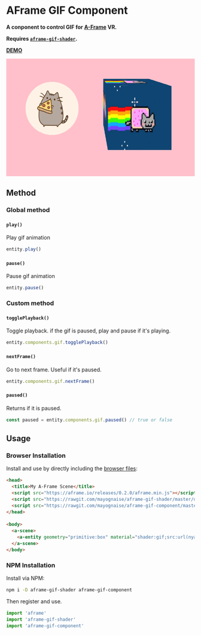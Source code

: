 # AFrame GIF Component

**A conponent to control GIF for [A-Frame](https://aframe.io) VR.**

**Requires [`aframe-gif-shader`](https://github.com/mayognaise/aframe-gif-shader).**

**[DEMO](https://mayognaise.github.io/aframe-gif-component/basic/index.html)**

![example](example.gif)

## Method

### Global method

#### `play()`

Play gif animation

```js
entity.play()
```

#### `pause()`

Pause gif animation

```js
entity.pause()
```

### Custom method

#### `togglePlayback()`

Toggle playback. if the gif is paused, play and pause if it's playing.

```js
entity.components.gif.togglePlayback()
```

#### `nextFrame()`

Go to next frame. Useful if it's paused.

```js
entity.components.gif.nextFrame()
```


#### `paused()`

Returns if it is paused.

```js
const paused = entity.components.gif.paused() // true or false
```


## Usage

### Browser Installation

Install and use by directly including the [browser files](dist):

```html
<head>
  <title>My A-Frame Scene</title>
  <script src="https://aframe.io/releases/0.2.0/aframe.min.js"></script>
  <script src="https://rawgit.com/mayognaise/aframe-gif-shader/master/dist/aframe-gif-shader.min.js"></script>
  <script src="https://rawgit.com/mayognaise/aframe-gif-component/master/dist/aframe-gif-component.min.js"></script>
</head>

<body>
  <a-scene>
    <a-entity geometry="primitive:box" material="shader:gif;src:url(nyancat.gif);" gif=""></a-entity>
  </a-scene>
</body>
```

### NPM Installation

Install via NPM:

```bash
npm i -D aframe-gif-shader aframe-gif-component
```

Then register and use.

```js
import 'aframe'
import 'aframe-gif-shader'
import 'aframe-gif-component'
```



